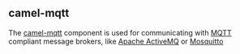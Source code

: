 ## camel-mqtt

The [camel-mqtt](http://camel.apache.org/mqtt.html) component is used for communicating with [MQTT](http://mqtt.org/) compliant message brokers, like [Apache ActiveMQ](http://activemq.apache.org/) or [Mosquitto](http://mosquitto.org/)
